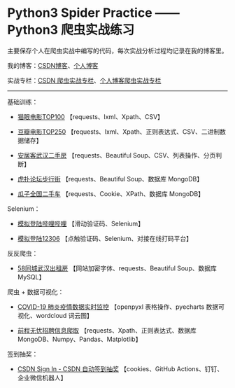 # Python3 Spider Practice —— Python3 爬虫实战练习

主要保存个人在爬虫实战中编写的代码，每次实战分析过程均记录在我的博客里。

我的博客：[CSDN博客](https://itrhx.blog.csdn.net/)、[个人博客](https://www.itrhx.com/)

实战专栏：[CSDN 爬虫实战专栏](https://itrhx.blog.csdn.net/article/category/9351278)、[个人博客爬虫实战专栏](https://www.itrhx.com/categories/Python3-%E5%AD%A6%E4%B9%A0%E7%AC%94%E8%AE%B0/%E7%88%AC%E8%99%AB%E5%AE%9E%E6%88%98/)

---

基础训练：

- [猫眼电影TOP100](https://github.com/TRHX/Python3-Spider-Practice/tree/master/maoyan-top100)  【requests、lxml、Xpath、CSV】

- [豆瓣电影TOP250](https://github.com/TRHX/Python3-Spider-Practice/tree/master/douban-top250)  【requests、lxml、Xpath、正则表达式、CSV、二进制数据储存】

- [安居客武汉二手房](https://github.com/TRHX/Python3-Spider-Practice/tree/master/anjuke)  【requests、Beautiful Soup、CSV、列表操作、分页判断】

- [虎扑论坛步行街](https://github.com/TRHX/Python3-Spider-Practice/tree/master/hupu)  【requests、Beautiful Soup、数据库 MongoDB】

- [瓜子全国二手车](https://github.com/TRHX/Python3-Spider-Practice/tree/master/guazi)  【requests、Cookie、XPath、数据库 MongoDB】

Selenium：

- [模拟登陆哔哩哔哩](https://github.com/TRHX/Python3-Spider-Practice/tree/master/bilibili-login)  【滑动验证码、Selenium】

- [模拟登陆12306](https://github.com/TRHX/Python3-Spider-Practice/tree/master/12306-login)  【点触验证码、Selenium、对接在线打码平台】

反反爬虫：

- [58同城武汉出租房](https://github.com/TRHX/Python3-Spider-Practice/tree/master/58tongcheng)  【网站加密字体、requests、Beautiful Soup、数据库 MySQL】

爬虫 + 数据可视化：

- [COVID-19 肺炎疫情数据实时监控](https://github.com/TRHX/Python3-Spider-Practice/tree/master/COVID-19)  【openpyxl 表格操作、pyecharts 数据可视化、wordcloud 词云图】

- [前程无忧招聘信息爬取](https://github.com/TRHX/Python3-Spider-Practice/tree/master/51job)  【requests、Xpath、正则表达式、数据库 MongoDB、Numpy、Pandas、Matplotlib】

签到抽奖：

- [CSDN Sign In - CSDN 自动签到抽奖](https://github.com/TRHX/Python3-Spider-Practice/tree/master/csdn-sign-in)  【cookies、GitHub Actions、钉钉、企业微信机器人】